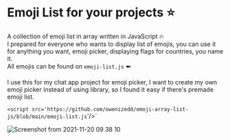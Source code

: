# Emoji List for your projects ⭐

A collection of emoji list in array written in JavaScript  🔥  
I prepared for everyone who wants to display list of emojis, you can use it for anything you want, emoji picker, displaying flags for countries, you name it.  
All emojis can be found on `emoji-list.js` ⬅️

I use this for my chat app project for emoji picker, I want to create my own emoji picker instead of using library, so I found it easy if there's premade emoji list.

`<script src='https://github.com/owenizedd/emoji-array-list-js/blob/main/emoji-list.js`'/>`

![Screenshot from 2021-11-20 09 38 10](https://user-images.githubusercontent.com/26961166/142711698-1dcd7880-1e46-4157-9fc7-26db06f37877.png)
